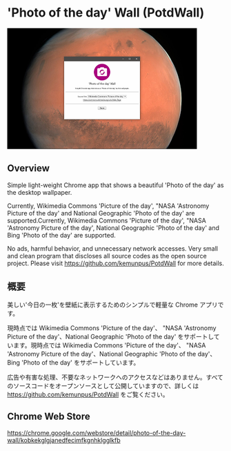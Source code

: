 ﻿# 'Photo of the day' Wall (PotdWall)

![top-page](https://raw.githubusercontent.com/kemunpus/PotdWall/master/store/promotion-440x280.png)

## Overview

Simple light-weight Chrome app that shows a beautiful 'Photo of the day' as the desktop wallpaper.

Currently, Wikimedia Commons 'Picture of the day', "NASA 'Astronomy Picture of the day' and National Geographic 'Photo of the day' are supported.Currently, Wikimedia Commons 'Picture of the day', "NASA 'Astronomy Picture of the day', National Geographic 'Photo of the day' and Bing 'Photo of the day' are supported.

No ads, harmful behavior, and unnecessary network accesses. Very small and clean program that discloses all source codes as the open source project. Please visit <https://github.com/kemunpus/PotdWall> for more details.

## 概要

美しい'今日の一枚'を壁紙に表示するためのシンプルで軽量な Chrome アプリです。

現時点では Wikimedia Commons 'Picture of the day'、 "NASA 'Astronomy Picture of the day'、National Geographic 'Photo of the day' をサポートしています。現時点では Wikimedia Commons 'Picture of the day'、 "NASA 'Astronomy Picture of the day'、National Geographic 'Photo of the day'、Bing 'Photo of the day' をサポートしています。

広告や有害な処理、不要なネットワークへのアクセスなどはありません。すべてのソースコードをオープンソースとして公開していますので、詳しくは <https://github.com/kemunpus/PotdWall> をご覧ください。

## Chrome Web Store

<https://chrome.google.com/webstore/detail/photo-of-the-day-wall/kobkekglgjanedfecimfkgnhklgglkfb>
